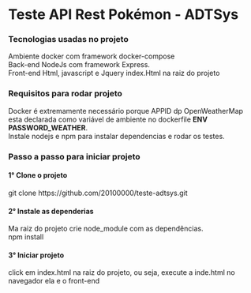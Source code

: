 <h1>Teste API Rest Pokémon - ADTSys</h1>

<h3>Tecnologias usadas no projeto</h3>
Ambiente docker com framework docker-compose<br/>
Back-end NodeJs com framework Express.<br/>
Front-end Html, javascript e Jquery index.Html na raiz do projeto

<h3>Requisitos para rodar projeto</h3>
Docker é extremamente necessário porque APPID dp OpenWeatherMap
 esta declarada como variável de ambiente no dockerfile <strong>ENV PASSWORD_WEATHER</strong>.<br/>
 Instale nodejs e npm para instalar dependencias e rodar os testes.

<h3>Passo a passo para iniciar projeto 
<h4>1° Clone o projeto</h4> 
git clone https://github.com/20100000/teste-adtsys.git

<h4>2° Instale as dependerias</h4>  
Ma raiz do projeto
crie node_module com as dependências.<br/>
npm install

<h4>3° Iniciar projeto</h4>


click em index.html na raiz do projeto, ou seja, execute a inde.html no navegador ela e o front-end 
